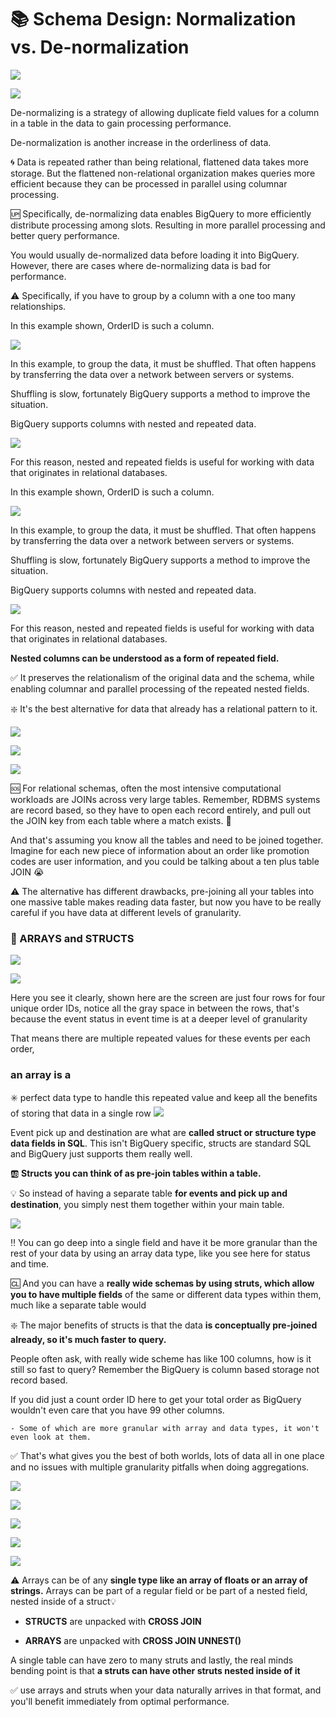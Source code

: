 
# 📚 Schema Design: Normalization vs. De-normalization

![](https://paper-attachments.dropbox.com/s_E897A5F74CEA15BFA7024CE1BD1C9E4DE80AEB7E569FC88A91D2DEE8BBA89841_1611954540013_image.png)

![](https://paper-attachments.dropbox.com/s_E897A5F74CEA15BFA7024CE1BD1C9E4DE80AEB7E569FC88A91D2DEE8BBA89841_1611954594359_image.png)


De-normalizing is a strategy of allowing duplicate field values for a column in a table in the data to gain processing performance.

De-normalization is another increase in the orderliness of data. 

🌀 Data is repeated rather than being relational, flattened data takes more storage. But the flattened non-relational organization makes queries more efficient because they can be processed in parallel using columnar processing.

🆙 Specifically, de-normalizing data enables BigQuery to more efficiently distribute processing among slots. Resulting in more parallel processing and better query performance.

You would usually de-normalized data before loading it into BigQuery. However, there are cases where de-normalizing data is bad for performance. 

⚠️ Specifically, if you have to group by a column with a one too many relationships. 


In this example shown, OrderID is such a column.

![](https://paper-attachments.dropbox.com/s_E897A5F74CEA15BFA7024CE1BD1C9E4DE80AEB7E569FC88A91D2DEE8BBA89841_1611954636147_image.png)


In this example, to group the data, it must be shuffled. 
That often happens by transferring the data over a network between servers or systems. 

Shuffling is slow, fortunately BigQuery supports a method to improve the situation. 

BigQuery supports columns with nested and repeated data.


![](https://paper-attachments.dropbox.com/s_E897A5F74CEA15BFA7024CE1BD1C9E4DE80AEB7E569FC88A91D2DEE8BBA89841_1611954658800_image.png)


For this reason, nested and repeated fields is useful for working with data that originates in relational databases. 

In this example shown, OrderID is such a column.

![](https://paper-attachments.dropbox.com/s_E897A5F74CEA15BFA7024CE1BD1C9E4DE80AEB7E569FC88A91D2DEE8BBA89841_1611954636147_image.png)


In this example, to group the data, it must be shuffled. That often happens by transferring the data over a network between servers or systems. 

Shuffling is slow, fortunately BigQuery supports a method to improve the situation. 

BigQuery supports columns with nested and repeated data.


![](https://paper-attachments.dropbox.com/s_E897A5F74CEA15BFA7024CE1BD1C9E4DE80AEB7E569FC88A91D2DEE8BBA89841_1611954658800_image.png)


For this reason, nested and repeated fields is useful for working with data that originates in relational databases. 


**Nested columns can be understood as a form of repeated field.** 

✅ It preserves the relationalism of the original data and the schema, while enabling columnar and parallel processing of the repeated nested fields.

 ❇️ It's the best alternative for data that already has a relational pattern to it.
 

![](https://paper-attachments.dropbox.com/s_E897A5F74CEA15BFA7024CE1BD1C9E4DE80AEB7E569FC88A91D2DEE8BBA89841_1656109958720_Screenshot+2022-06-25+at+00.32.35.png)

![](https://paper-attachments.dropbox.com/s_E897A5F74CEA15BFA7024CE1BD1C9E4DE80AEB7E569FC88A91D2DEE8BBA89841_1611955960076_image.png)

![](https://paper-attachments.dropbox.com/s_E897A5F74CEA15BFA7024CE1BD1C9E4DE80AEB7E569FC88A91D2DEE8BBA89841_1611955978843_image.png)


🆘 For relational schemas, often the most intensive computational workloads are JOINs across very large tables. 
Remember, RDBMS systems are record based, so they have to open each record entirely, and pull out the JOIN key from each table where a match exists. 🧐

And that's assuming you know all the tables and need to be joined together. 
Imagine for each new piece of information about an order like promotion codes are user information,
and you could be talking about a ten plus table JOIN 😭 


⚠️ The alternative has different drawbacks, pre-joining all your tables into one massive table makes reading data faster, but now you have to be really careful if you have data at different levels of granularity.


### 📌 ARRAYS and STRUCTS
![](https://paper-attachments.dropbox.com/s_E897A5F74CEA15BFA7024CE1BD1C9E4DE80AEB7E569FC88A91D2DEE8BBA89841_1611956312085_image.png)

![](https://paper-attachments.dropbox.com/s_E897A5F74CEA15BFA7024CE1BD1C9E4DE80AEB7E569FC88A91D2DEE8BBA89841_1611956338519_image.png)


Here you see it clearly, shown here are the screen are just four rows for four unique order IDs, notice all the gray space in between the rows, that's because the event status in event time is at a deeper level of granularity 

That means there are multiple repeated values for these events per each order, 

### an array is a
✳️ perfect data type to handle this repeated value and keep all the benefits of storing that data in a single row
![](https://paper-attachments.dropbox.com/s_E897A5F74CEA15BFA7024CE1BD1C9E4DE80AEB7E569FC88A91D2DEE8BBA89841_1611956369350_image.png)


Event pick up and destination are what are **called struct or structure type data fields in SQL**. 
This isn't BigQuery specific, structs are standard SQL and BigQuery just supports them really well.

🆎 **Structs you can think of as pre-join tables within a table.** 

💡 So instead of having a separate table **for events and pick up and destination**, 
you simply nest them together within your main table. 

![](https://paper-attachments.dropbox.com/s_E897A5F74CEA15BFA7024CE1BD1C9E4DE80AEB7E569FC88A91D2DEE8BBA89841_1611956397704_image.png)


‼️ You can go deep into a single field and have it be more granular than the rest of your data by using an array data type, like you see here for status and time. 

🆑 And you can have a **really wide schemas by using struts, which allow you to have multiple fields** of the same or different data types within them, much like a separate table would

❇️ The major benefits of structs is that the data **is conceptually pre-joined already, so it's much faster to query.** 

People often ask, with really wide scheme has like 100 columns, how is it still so fast to query? Remember the BigQuery is column based storage not record based. 

If you did just a count order ID here to get your total order as BigQuery wouldn't even care that you have 99 other columns. 

    - Some of which are more granular with array and data types, it won't even look at them.


✅ That's what gives you the best of both worlds, lots of data all in one place and no issues with multiple granularity pitfalls when doing aggregations.

![](https://paper-attachments.dropbox.com/s_E897A5F74CEA15BFA7024CE1BD1C9E4DE80AEB7E569FC88A91D2DEE8BBA89841_1611957087730_image.png)

![](https://paper-attachments.dropbox.com/s_E897A5F74CEA15BFA7024CE1BD1C9E4DE80AEB7E569FC88A91D2DEE8BBA89841_1611957103426_image.png)

![](https://paper-attachments.dropbox.com/s_E897A5F74CEA15BFA7024CE1BD1C9E4DE80AEB7E569FC88A91D2DEE8BBA89841_1611957121274_image.png)

![](https://paper-attachments.dropbox.com/s_E897A5F74CEA15BFA7024CE1BD1C9E4DE80AEB7E569FC88A91D2DEE8BBA89841_1611957137636_image.png)

![](https://paper-attachments.dropbox.com/s_E897A5F74CEA15BFA7024CE1BD1C9E4DE80AEB7E569FC88A91D2DEE8BBA89841_1611957171377_image.png)


⚠️ Arrays can be of any **single type like an array of floats or an array of strings.** 
Arrays can be part of a regular field or be part of a nested field, nested inside of a struct💡 

* **STRUCTS** are unpacked with **CROSS JOIN**

* **ARRAYS** are unpacked with **CROSS JOIN UNNEST()**

A single table can have zero to many struts and lastly, the real minds bending point is that 
**a struts can have other struts nested inside of it**

✅ use arrays and struts when your data naturally arrives in that format, 
and you'll benefit immediately from optimal performance.

